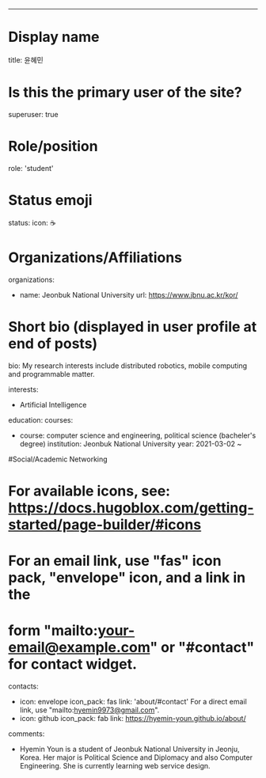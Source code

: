 ---
# Display name
title: 윤혜민

# Is this the primary user of the site?
superuser: true

# Role/position
role: 'student'

# Status emoji
status:
  icon: ☕️

# Organizations/Affiliations
organizations:
- name: Jeonbuk National University
  url: https://www.jbnu.ac.kr/kor/

# Short bio (displayed in user profile at end of posts)
bio: My research interests include distributed robotics, mobile computing and programmable matter.

interests:
- Artificial Intelligence

education:
  courses:
  - course: computer science and engineering, political science (bacheler's degree)
    institution: Jeonbuk National University
    year: 2021-03-02 ~


#Social/Academic Networking
# For available icons, see: https://docs.hugoblox.com/getting-started/page-builder/#icons
#   For an email link, use "fas" icon pack, "envelope" icon, and a link in the
#   form "mailto:your-email@example.com" or "#contact" for contact widget.
contacts:
  - icon: envelope
    icon_pack: fas
    link: 'about/#contact' For a direct email link, use "mailto:hyemin9973@gmail.com".
  - icon: github
    icon_pack: fab
    link: https://hyemin-youn.github.io/about/


comments:
- Hyemin Youn is a student of Jeonbuk National University in Jeonju, Korea. Her major is Political Science and Diplomacy and also Computer Engineering. She is currently learning web service design.


